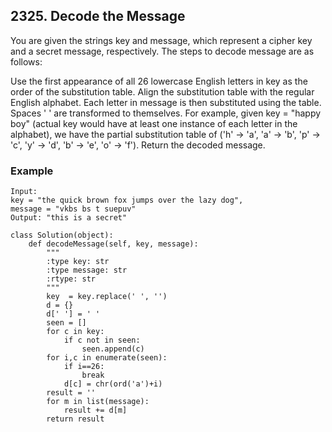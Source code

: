 ## 2325. Decode the Message

You are given the strings key and message, which represent a cipher key and a secret message, respectively. The steps to decode message are as follows:

Use the first appearance of all 26 lowercase English letters in key as the order of the substitution table.
Align the substitution table with the regular English alphabet.
Each letter in message is then substituted using the table.
Spaces ' ' are transformed to themselves.
For example, given key = "happy boy" (actual key would have at least one instance of each letter in the alphabet), we have the partial substitution table of ('h' -> 'a', 'a' -> 'b', 'p' -> 'c', 'y' -> 'd', 'b' -> 'e', 'o' -> 'f').
Return the decoded message.

### Example
```
Input: 
key = "the quick brown fox jumps over the lazy dog", 
message = "vkbs bs t suepuv"
Output: "this is a secret"
```

```
class Solution(object):
    def decodeMessage(self, key, message):
        """
        :type key: str
        :type message: str
        :rtype: str
        """
        key  = key.replace(' ', '')
        d = {}
        d[' '] = ' '
        seen = []
        for c in key:
            if c not in seen:
                seen.append(c)
        for i,c in enumerate(seen):
            if i==26:
                break
            d[c] = chr(ord('a')+i)
        result = ''
        for m in list(message):
            result += d[m]
        return result
```
